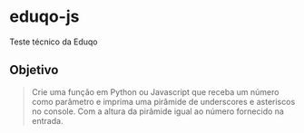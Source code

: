 # eduqo-js
Teste técnico da Eduqo


## Objetivo
> Crie uma função em Python ou Javascript que receba um número como parâmetro e imprima uma pirâmide de underscores e asteriscos no console.
>Com a altura da pirâmide igual ao número fornecido na entrada.